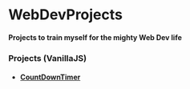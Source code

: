 # WebDevProjects

#### Projects to train myself for the mighty Web Dev life

### Projects (VanillaJS)

- #### [CountDownTimer](https://competent-shaw-e3a5ca.netlify.app/)

